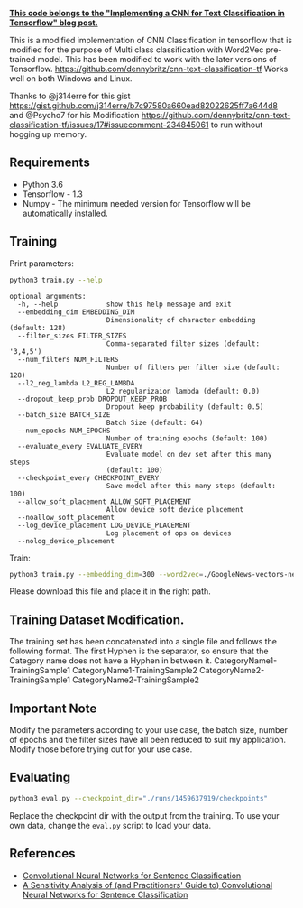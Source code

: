 **[This code belongs to the "Implementing a CNN for Text Classification in Tensorflow" blog post.](http://www.wildml.com/2015/12/implementing-a-cnn-for-text-classification-in-tensorflow/)**

This is a modified implementation of CNN Classification in tensorflow that is modified for the purpose of Multi class classification with Word2Vec pre-trained model. This has been modified to work with the later versions of Tensorflow.
 https://github.com/dennybritz/cnn-text-classification-tf
 Works well on both Windows and Linux.

Thanks to @j314erre for this gist https://gist.github.com/j314erre/b7c97580a660ead82022625ff7a644d8 and @Psycho7 for his Modification https://github.com/dennybritz/cnn-text-classification-tf/issues/17#issuecomment-234845061 to run without hogging up memory.

## Requirements

- Python 3.6
- Tensorflow - 1.3
- Numpy - The minimum needed version for Tensorflow will be automatically installed.

## Training

Print parameters:

```bash
python3 train.py --help
```

```
optional arguments:
  -h, --help            show this help message and exit
  --embedding_dim EMBEDDING_DIM
                        Dimensionality of character embedding (default: 128)
  --filter_sizes FILTER_SIZES
                        Comma-separated filter sizes (default: '3,4,5')
  --num_filters NUM_FILTERS
                        Number of filters per filter size (default: 128)
  --l2_reg_lambda L2_REG_LAMBDA
                        L2 regularizaion lambda (default: 0.0)
  --dropout_keep_prob DROPOUT_KEEP_PROB
                        Dropout keep probability (default: 0.5)
  --batch_size BATCH_SIZE
                        Batch Size (default: 64)
  --num_epochs NUM_EPOCHS
                        Number of training epochs (default: 100)
  --evaluate_every EVALUATE_EVERY
                        Evaluate model on dev set after this many steps
                        (default: 100)
  --checkpoint_every CHECKPOINT_EVERY
                        Save model after this many steps (default: 100)
  --allow_soft_placement ALLOW_SOFT_PLACEMENT
                        Allow device soft device placement
  --noallow_soft_placement
  --log_device_placement LOG_DEVICE_PLACEMENT
                        Log placement of ops on devices
  --nolog_device_placement

```

Train:

```bash
python3 train.py --embedding_dim=300 --word2vec=./GoogleNews-vectors-negative300.bin
```
Please download this file and place it in the right path.

## Training Dataset Modification.
The training set has been concatenated into a single file and follows the following format. The first Hyphen is the separator, so ensure that the Category name does not have a Hyphen in between it.
CategoryName1-TrainingSample1
CategoryName1-TrainingSample2
CategoryName2-TrainingSample1
CategoryName2-TrainingSample2

## Important Note
Modify the parameters according to your use case, the batch size, number of epochs and the filter sizes have all been reduced to suit my application. Modify those before trying out for your use case.

## Evaluating

```bash
python3 eval.py --checkpoint_dir="./runs/1459637919/checkpoints"
```

Replace the checkpoint dir with the output from the training. To use your own data, change the `eval.py` script to load your data.



## References

- [Convolutional Neural Networks for Sentence Classification](http://arxiv.org/abs/1408.5882)
- [A Sensitivity Analysis of (and Practitioners' Guide to) Convolutional Neural Networks for Sentence Classification](http://arxiv.org/abs/1510.03820)
